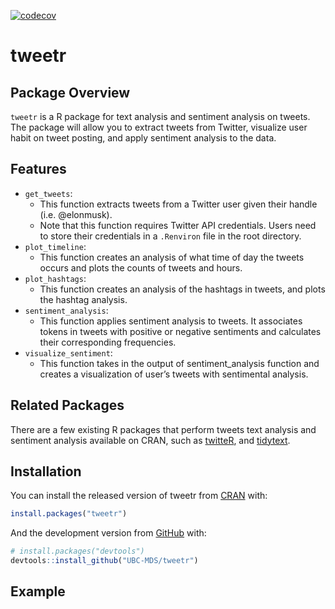 
[![codecov](https://codecov.io/gh/UBC-MDS/tweetr/branch/main/graph/badge.svg)](https://codecov.io/gh/UBC-MDS/tweetr)

<!-- README.md is generated from README.Rmd. Please edit that file -->

# tweetr

<!-- badges: start -->
<!-- badges: end -->

## Package Overview

`tweetr` is a R package for text analysis and sentiment analysis on
tweets. The package will allow you to extract tweets from Twitter,
visualize user habit on tweet posting, and apply sentiment analysis to
the data.

## Features

-   `get_tweets`:
    -   This function extracts tweets from a Twitter user given their
        handle (i.e. @elonmusk).
    -   Note that this function requires Twitter API credentials. Users 
        need to store their credentials in a `.Renviron` file in the 
        root directory. 
-   `plot_timeline`:
    -   This function creates an analysis of what time of day the tweets
        occurs and plots the counts of tweets and hours.
-   `plot_hashtags`:
    -   This function creates an analysis of the hashtags in tweets, and
        plots the hashtag analysis.
-   `sentiment_analysis`:
    -   This function applies sentiment analysis to tweets. It
        associates tokens in tweets with positive or negative sentiments
        and calculates their corresponding frequencies.
-   `visualize_sentiment`:
    -   This function takes in the output of sentiment\_analysis
        function and creates a visualization of user’s tweets with
        sentimental analysis.

## Related Packages

There are a few existing R packages that perform tweets text analysis
and sentiment analysis available on CRAN, such as
[twitteR](https://cran.r-project.org/web/packages/twitteR/), and
[tidytext](https://cran.r-project.org/web/packages/tidytext/). 

## Installation

You can install the released version of tweetr from
[CRAN](https://CRAN.R-project.org) with:

``` r
install.packages("tweetr")
```

And the development version from [GitHub](https://github.com/) with:

``` r
# install.packages("devtools")
devtools::install_github("UBC-MDS/tweetr")
```

## Example

